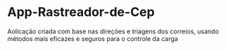 # App-Rastreador-de-Cep
 Aolicação criada com base nas direções e triagens dos correios, usando métodos mais eficazes e seguros para o controle da carga
